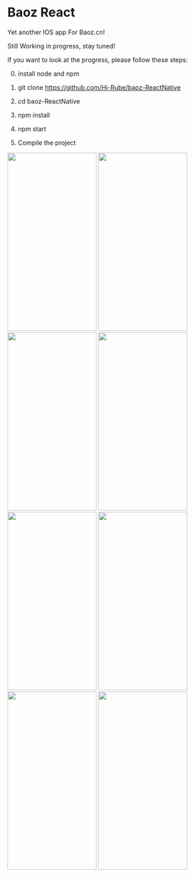 # Baoz React

Yet another IOS app For Baoz.cn!

Still Working in progress, stay tuned!

If you want to look at the progress, please follow these steps:     

0. install node and npm         

1. git clone https://github.com/Hi-Rube/baoz-ReactNative        

2. cd baoz-ReactNative      

3. npm install       

4. npm start       

5. Compile the project

<img src="https://github.com/Hi-Rube/baoz-ReactNative/blob/master/Images/group.png?raw=true" width=200 height=400/>
<img src="https://github.com/Hi-Rube/baoz-ReactNative/blob/master/Images/club.png?raw=true" width=200 height=400/>
<img src="https://github.com/Hi-Rube/baoz-ReactNative/blob/master/Images/comment.png?raw=true" width=200 height=400/>
<img src="https://github.com/Hi-Rube/baoz-ReactNative/blob/master/Images/commentCode.png?raw=true" width=200 height=400/>
<img src="https://github.com/Hi-Rube/baoz-ReactNative/blob/master/Images/commentImage.png?raw=true" width=200 height=400/>
<img src="https://github.com/Hi-Rube/baoz-ReactNative/blob/master/Images/searchclub.png?raw=true" width=200 height=400/>
<img src="https://github.com/Hi-Rube/baoz-ReactNative/blob/master/Images/searchpeople.png?raw=true" width=200 height=400/>
<img src="https://github.com/Hi-Rube/baoz-ReactNative/blob/master/Images/searchtopic.png?raw=true" width=200 height=400/>



